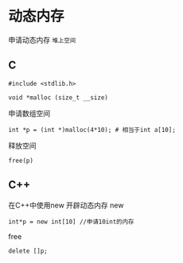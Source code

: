 # 动态内存
申请动态内存
`堆上空间`

## C

```
#include <stdlib.h>

void *malloc (size_t __size)

```

申请数组空间
```
int *p = (int *)malloc(4*10); # 相当于int a[10];
```

释放空间
```
free(p)
```

## C++
在C++中使用new 开辟动态内存
new
```
int*p = new int[10] //申请10int的内存
```

free
```
delete []p;
```
